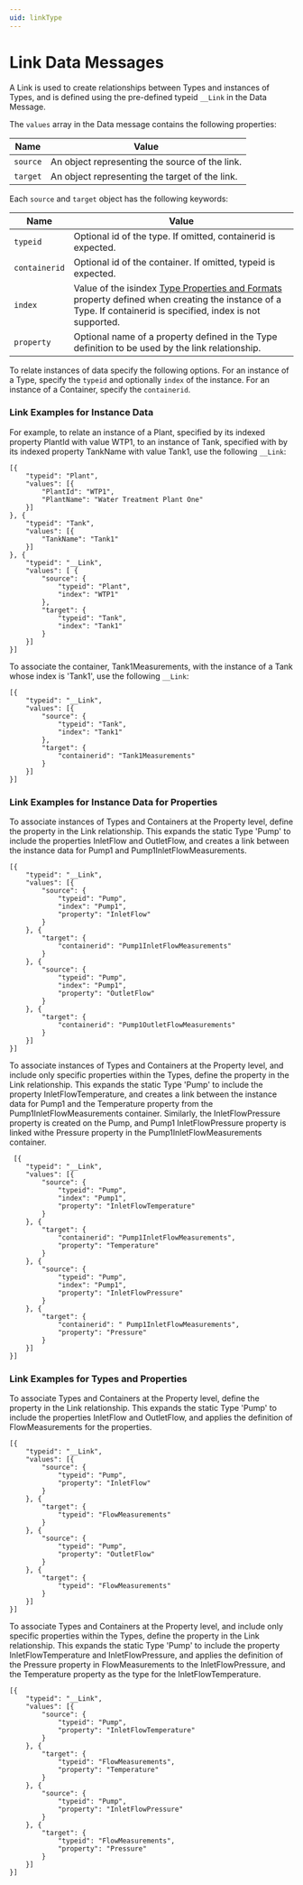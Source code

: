 ```yaml
---
uid: linkType
---
```


# Link Data Messages


A Link is used to create relationships between Types and instances of Types, and is defined using the pre-defined typeid `__Link` in the Data Message.

The `values` array in the Data message contains the following properties:

| Name | Value |
| --- | --- |
| `source` | An object representing the source of the link. |
| `target` | An object representing the target of the link. |

Each `source` and `target` object has the following keywords:

| Name | Value |
| --- | --- |
| `typeid` | Optional id of the type. If omitted, containerid is expected. |
| `containerid` | Optional id of the container. If omitted, typeid is expected. |
| `index` | Value of the isindex [Type Properties and Formats](xref:typePropertiesAndFormats) property defined when creating the instance of a Type. If containerid is specified, index is not supported. |
| `property` | Optional name of a property defined in the Type definition to be used by the link relationship. |

To relate instances of data specify the following options. For an instance of a Type, specify the `typeid` and optionally `index` of the instance.
For an instance of a Container, specify the `containerid`. 

### Link Examples for Instance Data

For example, to relate an instance of a Plant, specified by its indexed property PlantId with value WTP1, to an instance of Tank, specified with by its indexed property TankName with value Tank1, use the following `__Link`:

    [{ 
        "typeid": "Plant", 
        "values": [{ 
			"PlantId": "WTP1", 
			"PlantName": "Water Treatment Plant One" 
		}] 
    }, { 
        "typeid": "Tank", 
        "values": [{ 
			"TankName": "Tank1" 
		}] 
    }, { 
        "typeid": "__Link", 
        "values": [ { 
			"source": { 
				"typeid": "Plant", 
				"index": "WTP1"
			}, 
            "target": { 
				"typeid": "Tank", 
				"index": "Tank1" 
			} 
		}]
    }]


To associate the container, Tank1Measurements, with the instance of a Tank whose index is \'Tank1\', use the following `__Link`:

    [{  
		"typeid": "__Link", 
        "values": [{ 
			"source": { 
				"typeid": "Tank", 
				"index": "Tank1"
			}, 
            "target": {
				"containerid": "Tank1Measurements" 
			}
		}]
	}] 

### Link Examples for Instance Data for Properties

To associate instances of Types and Containers at the Property level, define the property in the Link relationship. 
This expands the static Type \'Pump\' to include the properties InletFlow and OutletFlow, and creates a link between the instance data for Pump1 and Pump1InletFlowMeasurements.
 
	[{ 
		"typeid": "__Link", 
		"values": [{ 
			"source": { 
				"typeid": "Pump", 
				"index": "Pump1",  
				"property": "InletFlow"
			}
		}, { 
			"target": { 
				"containerid": "Pump1InletFlowMeasurements" 
			} 
		}, {
			"source": { 
				"typeid": "Pump",
				"index": "Pump1",  
				"property": "OutletFlow" 
			}
		}, { 
			"target": { 
				"containerid": "Pump1OutletFlowMeasurements" 
			} 
		}]
	}]

To associate instances of Types and Containers at the Property level, and include only specific properties within the Types, define the property in the Link relationship. 
This expands the static Type \'Pump\' to include the property InletFlowTemperature, and creates a link between the instance data for Pump1 and the Temperature property from the Pump1InletFlowMeasurements container.
Similarly, the InletFlowPressure property is created on the Pump, and Pump1 InletFlowPressure property is linked withe Pressure property in the Pump1InletFlowMeasurements container.

	 [{ 
		"typeid": "__Link", 
		"values": [{ 
			"source": { 
				"typeid": "Pump", 
				"index": "Pump1",  
				"property": "InletFlowTemperature"
			}
		}, { 
			"target": { 
				"containerid": "Pump1InletFlowMeasurements",
				"property": "Temperature"  
			}	 
		}, {
			"source": { 
				"typeid": "Pump",
				"index": "Pump1",  
				"property": "InletFlowPressure"
			}
		}, { 
			"target": { 
				"containerid": " Pump1InletFlowMeasurements",
				"property": "Pressure"  
			} 
		}]
	}] 
	
### Link Examples for Types and Properties

To associate Types and Containers at the Property level, define the property in the Link relationship. 
This expands the static Type \'Pump\' to include the properties InletFlow and OutletFlow, and applies the definition of FlowMeasurements for the properties.
 
	[{ 
		"typeid": "__Link", 
		"values": [{ 
			"source": { 
				"typeid": "Pump", 
				"property": "InletFlow"
			}
		}, { 
			"target": { 
				"typeid": "FlowMeasurements" 
			} 
		}, {
			"source": { 
				"typeid": "Pump", 
				"property": "OutletFlow" 
			}
		}, { 
			"target": { 
				"typeid": "FlowMeasurements" 
			} 
		}]
	}] 

To associate Types and Containers at the Property level, and include only specific properties within the Types, define the property in the Link relationship. 
This expands the static Type \'Pump\' to include the property InletFlowTemperature and InletFlowPressure, and applies the definition of the Pressure property in FlowMeasurements to the InletFlowPressure,
and the Temperature property as the type for the InletFlowTemperature.

	[{ 
		"typeid": "__Link", 
		"values": [{ 
			"source": { 
				"typeid": "Pump", 
				"property": "InletFlowTemperature"
			}
		}, { 
			"target": { 
				"typeid": "FlowMeasurements",
				"property": "Temperature" 
			} 
		}, {
			"source": { 
				"typeid": "Pump", 
				"property": "InletFlowPressure"
			}
		}, { 
			"target": { 
				"typeid": "FlowMeasurements", 
				"property": "Pressure" 
			} 
		}]
	}]
